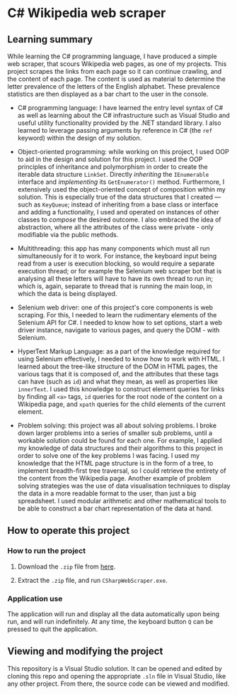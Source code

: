 
# C# Wikipedia web scraper

## Learning summary

While learning the C# programming language, I have produced a simple web scraper, that scours Wikipedia web pages, as one of my projects. This project scrapes the links from each page so it can continue crawling, and the content of each page. The content is used as material to determine the letter prevalence of the letters of the English alphabet. These prevalence statistics are then displayed as a bar chart to the user in the console.

* C# programming language: I have learned the entry level syntax of C# as well as learning about the C# infrastructure such as Visual Studio and useful utility functionality provided by the .NET standard library. I also learned to leverage passing arguments by reference in C# (the `ref` keyword) within the design of my solution.

* Object-oriented programming: while working on this project, I used OOP to aid in the design and solution for this project. I used the OOP principles of inheritance and polymorphism in order to create the iterable data structure `LinkSet`. Directly *inheriting* the `IEnumerable` interface and *implementing* its `GetEnumerator()` method. Furthermore, I extensively used the object-oriented concept of composition within my solution. This is especially true of the data structures that I created — such as `KeyQueue`; instead of inheriting from a base class or interface and adding a functionality, I used and operated on instances of other classes to *compose* the desired outcome. I also embraced the idea of abstraction, where all the attributes of the class were private - only modifiable via the public methods.

* Multithreading: this app has many components which must all run simultaneously for it to work. For instance, the keyboard input being read from a user is execution blocking, so would require a separate execution thread; or for example the Selenium web scraper bot that is analysing all these letters will have to have its own thread to run in; which is, again, separate to thread that is running the main loop, in which the data is being displayed.

* Selenium web driver: one of this project's core components is web scraping. For this, I needed to learn the rudimentary elements of the Selenium API for C#. I needed to know how to set options, start a web driver instance, navigate to various pages, and query the DOM - with Selenium.

* HyperText Markup Language: as a part of the knowledge required for using Selenium effectively, I needed to know how to work with HTML. I learned about the tree-like structure of the DOM in HTML pages, the various tags that it is composed of, and the attributes that these tags can have (such as `id`) and what they mean, as well as properties like `innerText`. I used this knowledge to construct element queries for links by finding all `<a>` tags, `id` queries for the root node of the content on a Wikipedia page, and `xpath` queries for the child elements of the current element.

* Problem solving: this project was all about solving problems. I broke down larger problems into a series of smaller sub problems, until a workable solution could be found for each one. For example, I applied my knowledge of data structures and their algorithms to this project in order to solve one of the key problems I was facing. I used my knowledge that the HTML page structure is in the form of a tree, to implement breadth-first tree traversal, so I could retrieve the entirety of the content from the Wikipedia page. Another example of problem solving strategies was the use of data visualisation techniques to display the data in a more readable format to the user, than just a big spreadsheet. I used modular arithmetic and other mathematical tools to be able to construct a bar chart representation of the data at hand.

## How to operate this project

### How to run the project

1. Download the `.zip` file from [here](https://github.com/AndreiCravtov/csharp-web-scraper/releases/tag/Windows).

2. Extract the `.zip` file, and run `CSharpWebScraper.exe`.

### Application use

The application will run and display all the data automatically upon being run, and will run indefinitely. At any time, the keyboard button `Q` can be pressed to quit the application.

## Viewing and  modifying  the project

This repository is a Visual Studio solution. It can be opened and edited by cloning this repo and opening the appropriate `.sln` file in Visual Studio, like any other project. From there, the source code can be viewed and modified.
